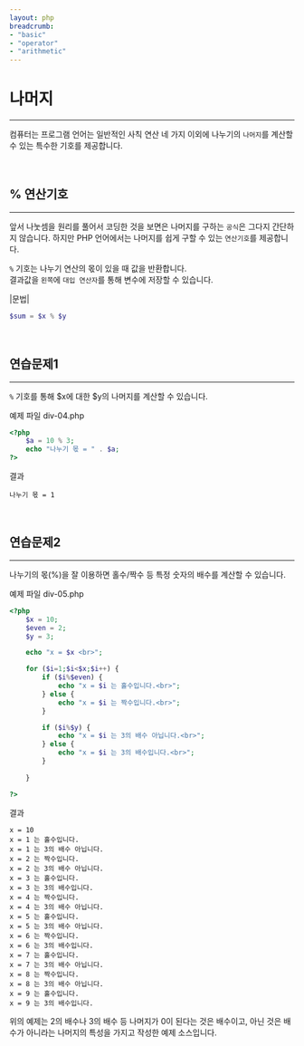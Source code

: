 ```yaml
---
layout: php
breadcrumb:
- "basic"
- "operator"
- "arithmetic"
---
```


# 나머지
---
컴퓨터는 프로그램 언어는 일반적인 사칙 연산 네 가지 이외에 나누기의 `나머지`를 계산할 수 있는 특수한 기호를 제공합니다.  

<br>

## % 연산기호
---
앞서 나눗셈을 원리를 풀어서 코딩한 것을 보면은 나머지를 구하는 `공식`은 그다지 간단하지 않습니다. 
하지만 PHP 언어에서는 나머지를 쉽게 구할 수 있는 `연산기호`를 제공합니다.  

`%` 기호는 나누기 연산의 몫이 있을 때 값을 반환합니다.  
결과값을 `왼쪽`에 `대입 연산자`를 통해 변수에 저장할 수 있습니다.  

|문법|
```php
$sum = $x % $y
```

<br>

## 연습문제1
---
`%` 기호를 통해 $x에 대한 $y의 나머지를 계산할 수 있습니다.  

예제 파일 div-04.php
```php
<?php
	$a = 10 % 3;
	echo "나누기 몫 = " . $a;
?>
```

결과
```
나누기 몫 = 1
```

<br>

## 연습문제2
---
나누기의 몫(%)을 잘 이용하면 홀수/짝수 등 특정 숫자의 배수를 계산할 수 있습니다.  

예제 파일 div-05.php
```php
<?php
	$x = 10;
	$even = 2;
	$y = 3;

	echo "x = $x <br>";

	for ($i=1;$i<$x;$i++) {
		if ($i%$even) {
			echo "x = $i 는 홀수입니다.<br>";			
		} else {
			echo "x = $i 는 짝수입니다.<br>";
		}

		if ($i%$y) {
			echo "x = $i 는 3의 배수 아닙니다.<br>";			
		} else {
			echo "x = $i 는 3의 배수입니다.<br>";
		}
		
	}

?>
```

결과
```
x = 10
x = 1 는 홀수입니다.
x = 1 는 3의 배수 아닙니다.
x = 2 는 짝수입니다.
x = 2 는 3의 배수 아닙니다.
x = 3 는 홀수입니다.
x = 3 는 3의 배수입니다.
x = 4 는 짝수입니다.
x = 4 는 3의 배수 아닙니다.
x = 5 는 홀수입니다.
x = 5 는 3의 배수 아닙니다.
x = 6 는 짝수입니다.
x = 6 는 3의 배수입니다.
x = 7 는 홀수입니다.
x = 7 는 3의 배수 아닙니다.
x = 8 는 짝수입니다.
x = 8 는 3의 배수 아닙니다.
x = 9 는 홀수입니다.
x = 9 는 3의 배수입니다.
```

위의 예제는 2의 배수나 3의 배수 등 나머지가 0이 된다는 것은 배수이고, 
아닌 것은 배수가 아니라는 나머지의 특성을 가지고 작성한 예제 소스입니다.  

<br><br>